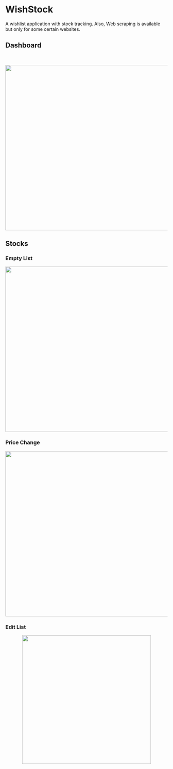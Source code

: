 # WishStock
A wishlist application with stock tracking. Also, Web scraping is available but only for some certain websites.

## Dashboard
<br/>

<p align="center">
  <img width="752" height="514" src="https://github.com/44kemox44/WishStock/assets/9340179/aaba9e37-23ec-487d-adbb-3687fd7d0778">
</p>



## Stocks

### Empty List

<p align="center">
  <img width="752" height="514" src="https://github.com/44kemox44/WishStock/assets/9340179/002388d0-fe0d-47a7-8b1c-de9df0a1e334">
</p>


### Price Change

<p align="center">
  <img width="752" height="514" src="https://github.com/44kemox44/WishStock/assets/9340179/634d3270-9647-4d73-85e4-bc6892b308f4">
</p>

### Edit List

<p align="center">
  <img width="400" height="400" src="https://github.com/44kemox44/WishStock/assets/9340179/78e27669-2854-4746-8af6-a489d356c7fb">
</p>
